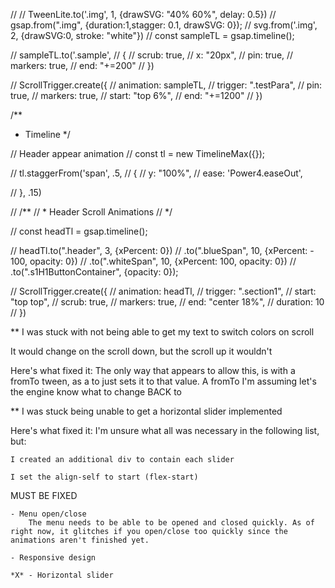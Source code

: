 // // TweenLite.to('.img', 1, {drawSVG: "40% 60%", delay: 0.5})
// gsap.from(".img", {duration:1,stagger: 0.1, drawSVG: 0});
// svg.from('.img', 2, {drawSVG:0, stroke: "white"})
// const sampleTL = gsap.timeline();

// sampleTL.to('.sample', 
// {
//     scrub: true,
//     x: "20px",
//     pin: true,
//     markers: true,
//     end: "+=200"
// })

// ScrollTrigger.create({
//     animation: sampleTL,
//     trigger: ".testPara",
//     pin: true,
//     markers: true,
//     start: "top 6%",
//     end: "+=1200"
// })

/**
 * Timeline
 */

// Header appear animation
// const tl = new TimelineMax({});

// tl.staggerFrom('span', .5, 
// {
//     y: "100%",
//     ease: 'Power4.easeOut',

// }, .15)


// /**
//  * Header Scroll Animations
//  */

// const headTl = gsap.timeline();

// headTl.to(".header", 3, {xPercent: 0})
//     .to(".blueSpan", 10,  {xPercent: - 100, opacity: 0})
//     .to(".whiteSpan", 10, {xPercent: 100, opacity: 0})
//     .to(".s1H1ButtonContainer", {opacity: 0});

// ScrollTrigger.create({
//     animation: headTl,
//     trigger: ".section1",
//     start: "top top",
//     scrub: true,
//     markers: true,
//     end: "center 18%",
//     duration: 10
// })

** I was stuck with not being able to get my text to switch colors on scroll

It would change on the scroll down, but the scroll up it wouldn't

Here's what fixed it:
    The only way that appears to allow this, is with a fromTo tween, as a to just sets it to that value. A fromTo I'm assuming let's the engine know what to change BACK to

** I was stuck being unable to get a horizontal slider implemented

Here's what fixed it:
    I'm unsure what all was necessary in the following list, but:

    I created an additional div to contain each slider

    I set the align-self to start (flex-start)



MUST BE FIXED
~~~~~~~~~~~~
- Menu open/close
    The menu needs to be able to be opened and closed quickly. As of right now, it glitches if you open/close too quickly since the animations aren't finished yet.

- Responsive design

*X* - Horizontal slider

